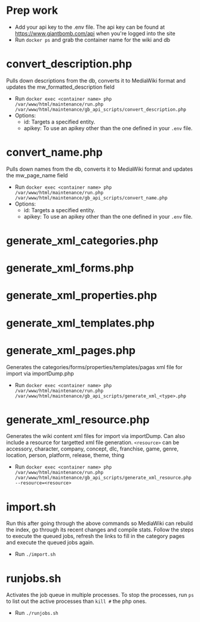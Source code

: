 # Prep work

- Add your api key to the .env file. The api key can be found at https://www.giantbomb.com/api when you're logged into the site
- Run `docker ps` and grab the container name for the wiki and db

# convert_description.php

Pulls down descriptions from the db, converts it to MediaWiki format and updates the mw_formatted_description field

- Run `docker exec <container name> php /var/www/html/maintenance/run.php /var/www/html/maintenance/gb_api_scripts/convert_description.php`
- Options:
  - id: Targets a specified entity.
  - apikey: To use an apikey other than the one defined in your `.env` file.

# convert_name.php

Pulls down names from the db, converts it to MediaWiki format and updates the mw_page_name field

- Run `docker exec <container name> php /var/www/html/maintenance/run.php /var/www/html/maintenance/gb_api_scripts/convert_name.php`
- Options:
  - id: Targets a specified entity.
  - apikey: To use an apikey other than the one defined in your `.env` file.

# generate_xml_categories.php

# generate_xml_forms.php

# generate_xml_properties.php

# generate_xml_templates.php

# generate_xml_pages.php

Generates the categories/forms/properties/templates/pagas xml file for import via importDump.php

- Run `docker exec <container name> php /var/www/html/maintenance/run.php /var/www/html/maintenance/gb_api_scripts/generate_xml_<type>.php`

# generate_xml_resource.php

Generates the wiki content xml files for import via importDump. Can also include a resource for targetted xml file generation.
`<resource>` can be accessory, character, company, concept, dlc, franchise, game, genre, location, person, platform, release, theme, thing

- Run `docker exec <container name> php /var/www/html/maintenance/run.php /var/www/html/maintenance/gb_api_scripts/generate_xml_resource.php --resource=<resource>`

# import.sh

Run this after going through the above commands so MediaWiki can rebuild the index, go through its recent changes and compile stats. Follow the steps to execute the queued jobs, refresh the links to fill in the category pages and execute the queued jobs again.

- Run `./import.sh`

# runjobs.sh

Activates the job queue in multiple processes. To stop the processes, run `ps` to list out the active processes than `kill #` the php ones.

- Run `./runjobs.sh`